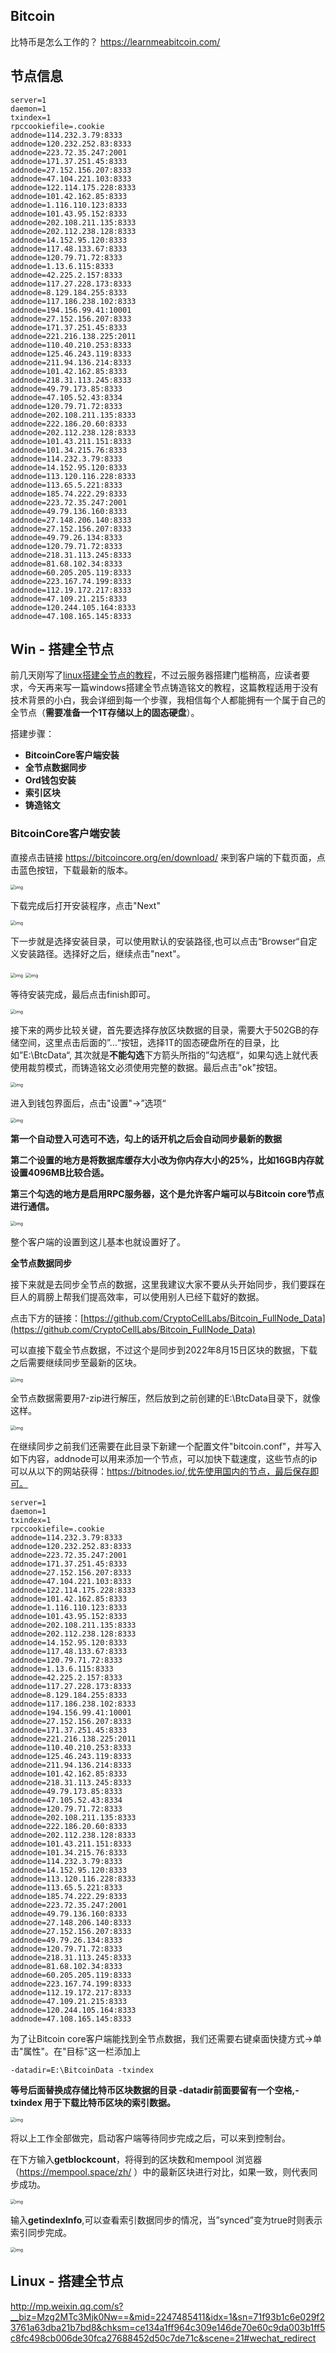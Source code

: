 ## Bitcoin

比特币是怎么工作的？ https://learnmeabitcoin.com/

## 节点信息

```
server=1
daemon=1
txindex=1
rpccookiefile=.cookie
addnode=114.232.3.79:8333
addnode=120.232.252.83:8333
addnode=223.72.35.247:2001
addnode=171.37.251.45:8333
addnode=27.152.156.207:8333
addnode=47.104.221.103:8333
addnode=122.114.175.228:8333
addnode=101.42.162.85:8333
addnode=1.116.110.123:8333
addnode=101.43.95.152:8333
addnode=202.108.211.135:8333
addnode=202.112.238.128:8333
addnode=14.152.95.120:8333
addnode=117.48.133.67:8333
addnode=120.79.71.72:8333
addnode=1.13.6.115:8333
addnode=42.225.2.157:8333
addnode=117.27.228.173:8333
addnode=8.129.184.255:8333
addnode=117.186.238.102:8333
addnode=194.156.99.41:10001
addnode=27.152.156.207:8333
addnode=171.37.251.45:8333
addnode=221.216.138.225:2011
addnode=110.40.210.253:8333
addnode=125.46.243.119:8333
addnode=211.94.136.214:8333
addnode=101.42.162.85:8333
addnode=218.31.113.245:8333
addnode=49.79.173.85:8333
addnode=47.105.52.43:8334
addnode=120.79.71.72:8333
addnode=202.108.211.135:8333
addnode=222.186.20.60:8333
addnode=202.112.238.128:8333
addnode=101.43.211.151:8333
addnode=101.34.215.76:8333
addnode=114.232.3.79:8333
addnode=14.152.95.120:8333
addnode=113.120.116.228:8333
addnode=113.65.5.221:8333
addnode=185.74.222.29:8333
addnode=223.72.35.247:2001
addnode=49.79.136.160:8333
addnode=27.148.206.140:8333
addnode=27.152.156.207:8333
addnode=49.79.26.134:8333
addnode=120.79.71.72:8333
addnode=218.31.113.245:8333
addnode=81.68.102.34:8333
addnode=60.205.205.119:8333
addnode=223.167.74.199:8333
addnode=112.19.172.217:8333
addnode=47.109.21.215:8333
addnode=120.244.105.164:8333
addnode=47.108.165.145:8333
```

## Win - 搭建全节点

前几天刚写了[linux搭建全节点的教程](http://mp.weixin.qq.com/s?__biz=Mzg2MTc3Mjk0Nw==&mid=2247485411&idx=1&sn=71f93b1c6e029f23761a63dba21b7bd8&chksm=ce134a1ff964c309e146de70e60c9da003b1ff5c8fc498cb006de30fca27688452d50c7de71c&scene=21#wechat_redirect)，不过云服务器搭建门槛稍高，应读者要求，今天再来写一篇windows搭建全节点铸造铭文的教程，这篇教程适用于没有技术背景的小白，我会详细到每一个步骤，我相信每个人都能拥有一个属于自己的全节点（**需要准备一个1T存储以上的固态硬盘**）。

搭建步骤：

- **BitcoinCore客户端安装**
- **全节点数据同步**
- **Ord钱包安装**
- **索引区块**
- **铸造铭文**

### BitcoinCore客户端安装

直接点击链接 https://bitcoincore.org/en/download/ 来到客户端的下载页面，点击蓝色按钮，下载最新的版本。

<img src="https://static.yoouu.cn/imgs/doc/blockchain/bitcoin/202311292236261.png" alt="img" style="zoom: 50%;" />

下载完成后打开安装程序，点击"Next"

<img src="https://static.yoouu.cn/imgs/doc/blockchain/bitcoin/202311292236186.png" alt="img" style="zoom:50%;" />

下一步就是选择安装目录，可以使用默认的安装路径,也可以点击“Browser“自定义安装路径。选择好之后，继续点击"next"。

<img src="https://static.yoouu.cn/imgs/doc/blockchain/bitcoin/202311292237342.png" alt="img" style="zoom:50%;" />

<img src="https://static.yoouu.cn/imgs/doc/blockchain/bitcoin/202311292238987.png" alt="img" style="zoom:50%;" />

等待安装完成，最后点击finish即可。

<img src="https://static.yoouu.cn/imgs/doc/blockchain/bitcoin/202311292238148.png" alt="img" style="zoom:50%;" />

接下来的两步比较关键，首先要选择存放区块数据的目录，需要大于502GB的存储空间，这里点击后面的”...“按钮，选择1T的固态硬盘所在的目录，比如”E:\BtcData“, 其次就是**不能勾选**下方箭头所指的”勾选框“，如果勾选上就代表使用裁剪模式，而铸造铭文必须使用完整的数据。最后点击"ok"按钮。

<img src="https://static.yoouu.cn/imgs/doc/blockchain/bitcoin/202311292238390.png" alt="img" style="zoom:50%;" />

进入到钱包界面后，点击"设置"->”选项“

<img src="https://static.yoouu.cn/imgs/doc/blockchain/bitcoin/202311292238459.png" alt="img" style="zoom:50%;" />

**第一个自动登入可选可不选，勾上的话开机之后会自动同步最新的数据**

**第二个设置的地方是将数据库缓存大小改为你内存大小的25%，比如16GB内存就设置4096MB比较合适。**

**第三个勾选的地方是启用RPC服务器，这个是允许客户端可以与Bitcoin core节点进行通信。**

<img src="https://static.yoouu.cn/imgs/doc/blockchain/bitcoin/202311292239285.png" alt="img" style="zoom:50%;" />

整个客户端的设置到这儿基本也就设置好了。

**全节点数据同步**

接下来就是去同步全节点的数据，这里我建议大家不要从头开始同步，我们要踩在巨人的肩膀上帮我们提高效率，可以使用别人已经下载好的数据。

点击下方的链接：[https://github.com/CryptoCellLabs/Bitcoin_FullNode_Data](https://github.com/CryptoCellLabs/Bitcoin_FullNode_Data)

可以直接下载全节点数据，不过这个是同步到2022年8月15日区块的数据，下载之后需要继续同步至最新的区块。

<img src="https://static.yoouu.cn/imgs/doc/blockchain/bitcoin/202311292239858.png" alt="img" style="zoom:50%;" />

全节点数据需要用7-zip进行解压，然后放到之前创建的E:\BtcData目录下，就像这样。

<img src="https://static.yoouu.cn/imgs/doc/blockchain/bitcoin/202311292239752.png" alt="img" style="zoom:50%;" />

在继续同步之前我们还需要在此目录下新建一个配置文件"bitcoin.conf"，并写入如下内容，addnode可以用来添加一个节点，可以加快下载速度，这些节点的ip可以从以下的网站获得：https://bitnodes.io/,优先使用国内的节点，最后保存即可。

```
server=1
daemon=1
txindex=1
rpccookiefile=.cookie
addnode=114.232.3.79:8333
addnode=120.232.252.83:8333
addnode=223.72.35.247:2001
addnode=171.37.251.45:8333
addnode=27.152.156.207:8333
addnode=47.104.221.103:8333
addnode=122.114.175.228:8333
addnode=101.42.162.85:8333
addnode=1.116.110.123:8333
addnode=101.43.95.152:8333
addnode=202.108.211.135:8333
addnode=202.112.238.128:8333
addnode=14.152.95.120:8333
addnode=117.48.133.67:8333
addnode=120.79.71.72:8333
addnode=1.13.6.115:8333
addnode=42.225.2.157:8333
addnode=117.27.228.173:8333
addnode=8.129.184.255:8333
addnode=117.186.238.102:8333
addnode=194.156.99.41:10001
addnode=27.152.156.207:8333
addnode=171.37.251.45:8333
addnode=221.216.138.225:2011
addnode=110.40.210.253:8333
addnode=125.46.243.119:8333
addnode=211.94.136.214:8333
addnode=101.42.162.85:8333
addnode=218.31.113.245:8333
addnode=49.79.173.85:8333
addnode=47.105.52.43:8334
addnode=120.79.71.72:8333
addnode=202.108.211.135:8333
addnode=222.186.20.60:8333
addnode=202.112.238.128:8333
addnode=101.43.211.151:8333
addnode=101.34.215.76:8333
addnode=114.232.3.79:8333
addnode=14.152.95.120:8333
addnode=113.120.116.228:8333
addnode=113.65.5.221:8333
addnode=185.74.222.29:8333
addnode=223.72.35.247:2001
addnode=49.79.136.160:8333
addnode=27.148.206.140:8333
addnode=27.152.156.207:8333
addnode=49.79.26.134:8333
addnode=120.79.71.72:8333
addnode=218.31.113.245:8333
addnode=81.68.102.34:8333
addnode=60.205.205.119:8333
addnode=223.167.74.199:8333
addnode=112.19.172.217:8333
addnode=47.109.21.215:8333
addnode=120.244.105.164:8333
addnode=47.108.165.145:8333
```

为了让Bitcoin core客户端能找到全节点数据，我们还需要右键桌面快捷方式->单击"属性"。在"目标"这一栏添加上

```
-datadir=E:\BitcoinData -txindex
```

**等号后面替换成存储比特币区块数据的目录 -datadir前面要留有一个空格,-txindex 用于下载比特币区块的索引数据。**

<img src="https://static.yoouu.cn/imgs/doc/blockchain/bitcoin/202311292240495.png" alt="img" style="zoom:50%;" />

将以上工作全部做完，启动客户端等待同步完成之后，可以来到控制台。

在下方输入**getblockcount**，将得到的区块数和mempool 浏览器（https://mempool.space/zh/ ）中的最新区块进行对比，如果一致，则代表同步成功。

<img src="https://static.yoouu.cn/imgs/doc/blockchain/bitcoin/202311292240976.png" alt="img" style="zoom:50%;" />

输入**getindexInfo**,可以查看索引数据同步的情况，当”synced”变为true时则表示索引同步完成。

<img src="https://static.yoouu.cn/imgs/doc/blockchain/bitcoin/202311292240901.png" alt="img" style="zoom:50%;" />

## Linux - 搭建全节点

http://mp.weixin.qq.com/s?__biz=Mzg2MTc3Mjk0Nw==&mid=2247485411&idx=1&sn=71f93b1c6e029f23761a63dba21b7bd8&chksm=ce134a1ff964c309e146de70e60c9da003b1ff5c8fc498cb006de30fca27688452d50c7de71c&scene=21#wechat_redirect
